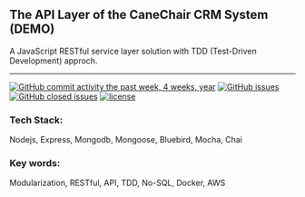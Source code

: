 ## The API Layer of the CaneChair CRM System (DEMO)

A JavaScript RESTful service layer solution with TDD (Test-Driven Development) approch.

---

[![GitHub commit activity the past week, 4 weeks, year](https://img.shields.io/github/commit-activity/4w/simon8029/CaneChair_CRM_API.svg)]() [![GitHub issues](https://img.shields.io/github/issues/simon8029/CaneChair_CRM_API.svg)]() [![GitHub closed issues](https://img.shields.io/github/issues-closed/simon8029/CaneChair_CRM_API.svg?colorB=green)]() [![license](https://img.shields.io/github/license/simon8029/CaneChair_CRM_API.svg)]()

### Tech Stack:

Nodejs,
Express,
Mongodb,
Mongoose,
Bluebird,
Mocha,
Chai

### Key words:

Modularization, RESTful, API, TDD, No-SQL, Docker, AWS
